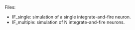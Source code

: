 Files: 

* IF_single: simulation of a single integrate-and-fire neuron. 
* IF_multiple: simulation of N integrate-and-fire neurons.
